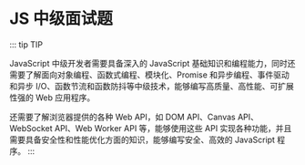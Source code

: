 # JS 中级面试题

::: tip
TIP

JavaScript 中级开发者需要具备深入的 JavaScript 基础知识和编程能力，同时还需要了解面向对象编程、函数式编程、模块化、Promise 和异步编程、事件驱动和异步 I/O、函数节流和函数防抖等中级技术，能够编写高质量、高性能、可扩展性强的 Web 应用程序。

还需要了解浏览器提供的各种 Web API，如 DOM API、Canvas API、WebSocket API、Web Worker API 等，能够使用这些 API 实现各种功能，并且需要具备安全性和性能优化方面的知识，能够编写安全、高效的 JavaScript 程序。
:::
